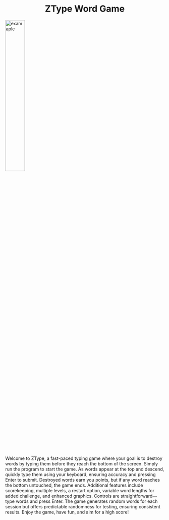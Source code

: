 <h1 align="center">ZType Word Game</h1>

<p><img src="ZTypeGP.mov" width="35%" alt="examaple"></p>

<p>Welcome to ZType, a fast-paced typing game where your goal is to destroy words by typing them before they reach the bottom of the screen. Simply run the program to start the game. As words appear at the top and descend, quickly type them using your keyboard, ensuring accuracy and pressing Enter to submit. Destroyed words earn you points, but if any word reaches the bottom untouched, the game ends. Additional features include scorekeeping, multiple levels, a restart option, variable word lengths for added challenge, and enhanced graphics. Controls are straightforward—type words and press Enter. The game generates random words for each session but offers predictable randomness for testing, ensuring consistent results. Enjoy the game, have fun, and aim for a high score!</p>
